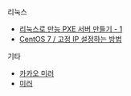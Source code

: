 리눅스
 - [리눅스로 만능 PXE 서버 만들기 - 1](https://getmovie.tistory.com/entry/%EB%A6%AC%EB%88%85%EC%8A%A4%EB%A1%9C-%EB%A7%8C%EB%8A%A5-PXE-%EC%84%9C%EB%B2%84-%EB%A7%8C%EB%93%A4%EA%B8%B0-1)
 - [CentOS 7 / 고정 IP 설정하는 방법](https://www.manualfactory.net/10004)

기타
 - [카카오 미러](http://mirror.kakao.com/)
 - [ 미러](http://mirror.navercorp.com/)
